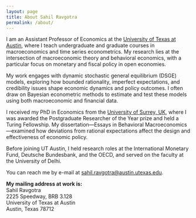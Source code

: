```yaml
---
layout: page
title: About Sahil Ravgotra
permalink: /about/
---
```


<!img src="{{ site.baseurl }}/assets/img/posts/jgscott201802.png" ALIGN="right" style="margin:10px 15px"/>


I am an Assistant Professor of Economics at the [University of Texas at Austin](https://liberalarts.utexas.edu/economics/faculty/sr55289), where I teach undergraduate and graduate courses in macroeconomics and time series econometrics. My research lies at the intersection of macroeconomic theory and behavioral economics, with a particular focus on monetary and fiscal policy in open economies.

My work engages with dynamic stochastic general equilibrium (DSGE) models, exploring how bounded rationality, imperfect expectations, and credibility issues shape economic dynamics and policy outcomes. I often draw on Bayesian econometric methods to estimate and test these models using both macroeconomic and financial data.

I received my PhD in Economics from the [University of Surrey, UK](https://www.surrey.ac.uk/economics), where I was awarded the Postgraduate Researcher of the Year prize and held a Turing Fellowship. My dissertation—Essays in Behavioral Macroeconomics—examined how deviations from rational expectations affect the design and effectiveness of economic policy.

Before joining UT Austin, I held research roles at the International Monetary Fund, Deutsche Bundesbank, and the OECD, and served on the faculty at the University of Delhi. 

You can reach me by e-mail at [sahil.ravgotra@austin.utexas.edu](mailto:sahil.ravgotra@austin.utexas.edu).  

**My mailing address at work is:**  
Sahil Ravgotra  
2225 Speedway, BRB 3.128  
University of Texas at Austin  
Austin, Texas 78712   


